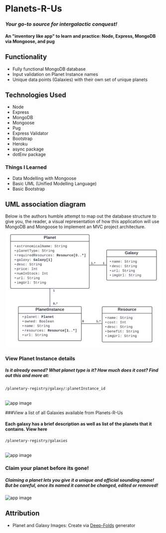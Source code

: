 # Planets-R-Us
### *Your go-to source for intergalactic conquest!*
#### An "inventory like app" to learn and practice: Node, Express, MongoDB via Mongoose, and pug


## Functionality
- Fully functional MongoDB database
- Input validation on Planet Instance names
- Unique data points (Galaxies) with their own set of unique planets

## Technologies Used
- Node 
- Express
- MongoDB
- Mongoose
- Pug 
- Express Validator
- Bootstrap
- Heroku
- async package 
- dotEnv package

### Things I Learned
- Data Modelling with Mongoose
- Basic UML (Unified Modelling Language) 
- Basic Bootstrap


## UML association diagram 
Below is the authors humble attempt to map out the database structure to give you, the reader, a visual representation of how this application will use MongoDB and Mongoose to implement an MVC project architecture.
<img src="public/images/planets-r-us-UML.png" alt="uml diagram">

### View Planet Instance details
##### Is it already owned? What planet type is it? How much does it cost? Find out this and more at:
```/planetary-registry/galaxy/:planetInstance_id```

<br>
<img src="public/images/readme01.png" alt="app image">
<br>

###View a list of all Galaxies available from Planets-R-Us
#### Each galaxy has a brief description as well as list of the planets that it contains. View here

```/planetary-registry/galaxies```

<br>
<img src="public/images/readme02.png" alt="app image">
<br>

### Claim your planet before its gone!
##### Claiming a planet lets you give it a unique and official sounding name! But be careful, once its named it cannot be changed, edited or removed! 
<img src="public/images/readme03.png" alt="app image">

## Attribution
- Planet and Galaxy Images: Create via [Deep-Folds](https://deep-fold.itch.io/pixel-planet-generator) generator 